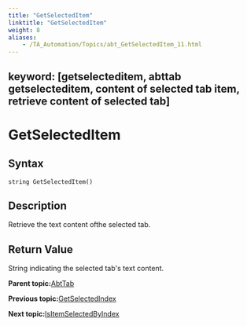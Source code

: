 ```yaml
--- 
title: "GetSelectedItem"
linktitle: "GetSelectedItem"
weight: 8
aliases: 
    - /TA_Automation/Topics/abt_GetSelectedItem_11.html
---
```

keyword: [getselecteditem, abttab getselecteditem, content of selected tab item, retrieve content of selected tab]
---

# GetSelectedItem

## Syntax

`string GetSelectedItem()`

## Description

Retrieve the text content ofthe selected tab.

## Return Value

String indicating the selected tab's text content.

**Parent topic:**[AbtTab](/TA_Automation/Topics/abt_AbtTab.html)

**Previous topic:**[GetSelectedIndex](/TA_Automation/Topics/abt_GetSelectedIndex_11.html)

**Next topic:**[IsItemSelectedByIndex](/TA_Automation/Topics/abt_IsItemSelected_11.html)

